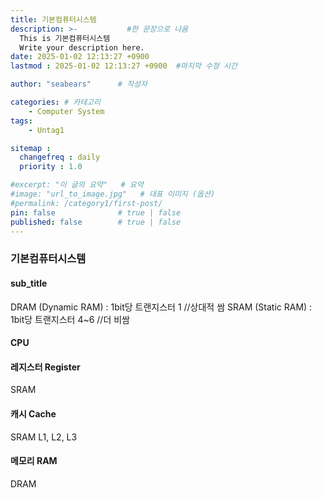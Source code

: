 ```yaml
---
title: 기본컴퓨터시스템
description: >-           #한 문장으로 나옴
  This is 기본컴퓨터시스템
  Write your description here.
date: 2025-01-02 12:13:27 +0900
lastmod : 2025-01-02 12:13:27 +0900  #마지막 수정 시간

author: "seabears"      # 작성자

categories: # 카테고리
    - Computer System
tags: 
    - Untag1

sitemap :
  changefreq : daily
  priority : 1.0

#excerpt: "이 글의 요약"   # 요약
#image: "url_to_image.jpg"   # 대표 이미지 (옵션)
#permalink: /category1/first-post/
pin: false              # true | false
published: false        # true | false
---
```


### 기본컴퓨터시스템

#### sub_title


DRAM (Dynamic RAM) : 1bit당 트랜지스터 1    //상대적 쌈
SRAM (Static RAM) : 1bit당 트랜지스터 4~6  //더 비쌈

#### CPU


#### 레지스터 Register
SRAM

#### 캐시 Cache
SRAM
L1, L2, L3

#### 메모리 RAM
DRAM


